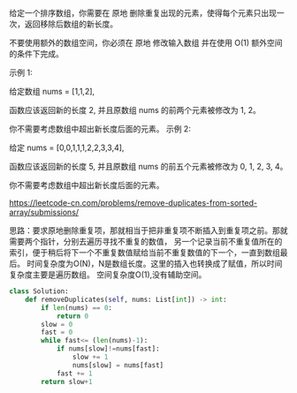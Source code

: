 给定一个排序数组，你需要在 原地 删除重复出现的元素，使得每个元素只出现一次，返回移除后数组的新长度。

不要使用额外的数组空间，你必须在 原地 修改输入数组 并在使用 O(1) 额外空间的条件下完成。

 

示例 1:

给定数组 nums = [1,1,2],

函数应该返回新的长度 2, 并且原数组 nums 的前两个元素被修改为 1, 2。

你不需要考虑数组中超出新长度后面的元素。
示例 2:

给定 nums = [0,0,1,1,1,2,2,3,3,4],

函数应该返回新的长度 5, 并且原数组 nums 的前五个元素被修改为 0, 1, 2, 3, 4。

你不需要考虑数组中超出新长度后面的元素。
 
https://leetcode-cn.com/problems/remove-duplicates-from-sorted-array/submissions/

思路：要求原地删除重复项，那就相当于把非重复项不断插入到重复项之前。那就需要两个指针，分别去遍历寻找不重复的数值，
另一个记录当前不重复值所在的索引，便于稍后将下一个不重复数值赋给当前不重复数值的下一个，一直到数组最后。
时间复杂度为O(N)，N是数组长度。这里的插入也转换成了赋值，所以时间复杂度主要是遍历数组。
空间复杂度O(1),没有辅助空间。

```python
class Solution:
    def removeDuplicates(self, nums: List[int]) -> int:
        if len(nums) == 0:
            return 0
        slow = 0
        fast = 0
        while fast<= (len(nums)-1):
            if nums[slow]!=nums[fast]:
                slow += 1
                nums[slow] = nums[fast]
            fast += 1
        return slow+1
```
